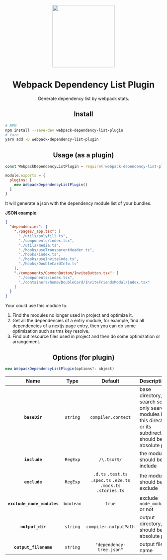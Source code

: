 <div align="center">
  <a href="https://github.com/webpack/webpack">
    <img width="200" height="200"
      src="https://webpack.js.org/assets/icon-square-big.svg">
  </a>
  <h1>Webpack Dependency List Plugin</h1>
  <p>Generate dependency list by webpack stats.</p>
</div>

<h2 align="center">Install</h2>

```bash
# NPM
npm install --save-dev webpack-dependency-list-plugin
# Yarn
yarn add -D webpack-dependency-list-plugin
```

<h2 align="center">Usage (as a plugin)</h2>

```js
const WebpackDependencyListPlugin = require('webpack-dependency-list-plugin');

module.exports = {
  plugins: [
    new WebpackDependencyListPlugin()
  ]
}
```

It will generate a json with the dependency module list of your bundles.

**JSON example**:
```json
{
  "dependencies": {
    "./pages/_app.tsx": [
      "./utils/polyfill.ts",
      "./components/index.tsx",
      "./utils/media.ts",
      "./hooks/useTransparentHeader.ts",
      "./hooks/index.ts",
      "./hooks/useInviteCode.ts",
      "./hooks/DoubleCardInfo.ts"
    ],
    "./components/CommonButton/InviteButton.tsx": [
      "./components/index.tsx",
      "./containers/home/DoubleCard/InviteFriendsModal/index.tsx"
    ]
  }
}
```

Your could use this module to:
1. Find the modules no longer used in project and optimize it.
2. Get all the dependencies of a entry module, for example, find all dependencies of a nextjs page entry, then you can do some optimization such as tms key resolve.
3. Find out resource files used in project and then do some optimization or arrangement. 

<h2 align="center">Options (for plugin)</h2>

```js
new WebpackDependencyListPlugin(options?: object)
```

|Name|Type|Default|Description|
|:--:|:--:|:--:|:----------|
|**`baseDir`**|`string`|`compiler.context`|base directory, the search scope, only search modules in this directory or its subdirectories, should be absolute path.|
|**`include`**|`RegExp`|`/\.tsx?$/`|the module should be include|
|**`exclude`**|`RegExp`|`.d.ts` `.test.ts` `.spec.ts` `.e2e.ts` `.mock.ts` `.stories.ts`|the module should be exclude|
|**`exclude_node_modules`**|`boolean`|`true`|exclude `node_modules` or not|
|**`output_dir`**|`string`|`compiler.outputPath`|output directory, should be absolute path.|
|**`output_filename`**|`string`|`"dependency-tree.json"`|output file name|

